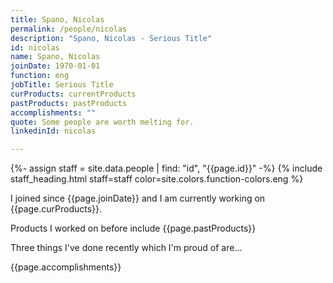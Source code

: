 ```yaml
---
title: Spano, Nicolas
permalink: /people/nicolas
description: "Spano, Nicolas - Serious Title"
id: nicolas
name: Spano, Nicolas
joinDate: 1970-01-01
function: eng
jobTitle: Serious Title
curProducts: currentProducts
pastProducts: pastProducts
accomplishments: ""
quote: Some people are worth melting for.
linkedinId: nicolas

---
```


{%- assign staff = site.data.people | find: "id", "{{page.id}}" -%}
{% include staff_heading.html staff=staff color=site.colors.function-colors.eng %}

<p>I joined since {{page.joinDate}} and I am currently working on {{page.curProducts}}.</p>

<p>Products I worked on before include {{page.pastProducts}}</p>

<p>Three things I've done recently which I'm proud of are...</p>
{{page.accomplishments}}
